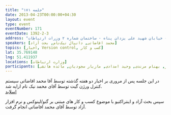 ```yaml
---
title: "جلسه ۱۷۱"
date: 2013-04-23T00:00:00+04:30
layout: event
type: event
eventNumber: 171
eventDate: 1392-2-3
address: "خیابان ولیعصر - پایین تر از خیابان شهید وحید دستگردی (ظفر) - خیابان شهید علی یزدان پناه - ساختمان شماره ۲ وزرات ارتباطات"
speakers: [محمد افاضاتی, دانیال نیک‌نام, بحث آزاد]
topics: [اخبار, Version control, کسب و کار]
lat: 35.769148
lng: 51.411937
locations: [وزارت ارتباطات]
participants: [حمیدرضا سلیمانی, محمد درویش, محمد افاضاتی, مهدی صالحی, ایریکس, علی قاضی مرادی, علی نارمد, کوشا اسماعیل‌پور, سید محمد مسعود صدرنژاد, رها فرخی, مریم لاهیجانی, پویا جوان بخت, سعید واتیان, رضا علیزاده مجد, مجتبی سخامنش, امید خسروجردی, سید محمد حسین سجاد منش, رضا سامعی, محمد جهانگیری, سید مجید عظیمی, سمانه شاه‌محمدی, محمدرضا کمالی‌فرد, چالیست, عیسی حکمتی زاده, علیرضا باقری, مجتبی نوروزی, علی رستمی ابوسعیدی, ادوین بابومیان, حمید عظیمی, نسترن محمود یار, نازیلا اکبری, دانیال نیک‌نام, زینب مشفق, علی حفاظتی, داریوش نصیر پور, احسان نظامی, رضا پورحسین, محمد علی مقدس زاده, یه انقلابی, صابر راستی کردار, بهنام مرندی, وحید امدادی, مازیار سجودیان, مائده هاتقی]
---
```

در این جلسه پس از مروری بر اخبار دو هفته گذشته توسط آقا محمد افاضاتی سیستم کنترل ورژن گیت توسط آقای محمد نیک نام ارایه شد.  
[اسلاید](/events/presentations/171/git.pdf)  

سپس بحث آزاد و اینتراکتیو با موضوع کسب و کار های مبتنی بر گنو/لینوکس و نرم افزار آزاد توسط آقای محمد افاضاتی انجام گرفت.